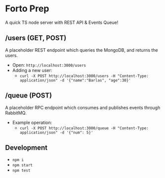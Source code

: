 # Forto Prep

A quick TS node server with REST API & Events Queue!

## /users (GET, POST)

A placeholder REST endpoint which queries the MongoDB, and returns the users.

- Open: `http://localhost:3000/users`
- Adding a new user:
  - `curl -X POST http://localhost:3000/users -H "Content-Type: application/json" -d '{"name":"Barlas", "age":30}'`
 
## /queue (POST)

A placeholder RPC endpoint which consumes and publishes events through RabbitMQ.

- Example operation:
  - `curl -X POST http://localhost:3000/queue -H "Content-Type: application/json" -d '{"num": 5}'`

## Development

- `npm i`
- `npm start`
- `npm test`
